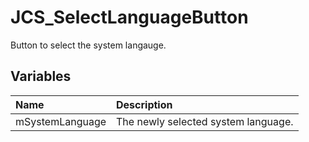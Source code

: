 # JCS_SelectLanguageButton

Button to select the system langauge.

## Variables

| Name            | Description                         |
|:----------------|:------------------------------------|
| mSystemLanguage | The newly selected system language. |

